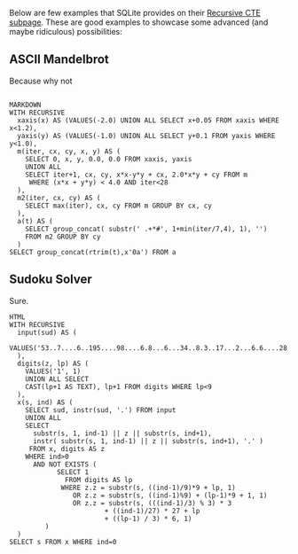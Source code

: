 Below are few examples that SQLite provides on their [Recursive CTE subpage](https://www.sqlite.org/lang_with.html). These are good examples to showcase some advanced (and maybe ridiculous) possibilities:

## ASCII Mandelbrot
Because why not

```sqlseal

MARKDOWN
WITH RECURSIVE
  xaxis(x) AS (VALUES(-2.0) UNION ALL SELECT x+0.05 FROM xaxis WHERE x<1.2),
  yaxis(y) AS (VALUES(-1.0) UNION ALL SELECT y+0.1 FROM yaxis WHERE y<1.0),
  m(iter, cx, cy, x, y) AS (
    SELECT 0, x, y, 0.0, 0.0 FROM xaxis, yaxis
    UNION ALL
    SELECT iter+1, cx, cy, x*x-y*y + cx, 2.0*x*y + cy FROM m 
     WHERE (x*x + y*y) < 4.0 AND iter<28
  ),
  m2(iter, cx, cy) AS (
    SELECT max(iter), cx, cy FROM m GROUP BY cx, cy
  ),
  a(t) AS (
    SELECT group_concat( substr(' .+*#', 1+min(iter/7,4), 1), '') 
    FROM m2 GROUP BY cy
  )
SELECT group_concat(rtrim(t),x'0a') FROM a
```

## Sudoku Solver
Sure.
```sqlseal
HTML
WITH RECURSIVE
  input(sud) AS (
    VALUES('53..7....6..195....98....6.8...6...34..8.3..17...2...6.6....28....419..5....8..79')
  ),
  digits(z, lp) AS (
    VALUES('1', 1)
    UNION ALL SELECT
    CAST(lp+1 AS TEXT), lp+1 FROM digits WHERE lp<9
  ),
  x(s, ind) AS (
    SELECT sud, instr(sud, '.') FROM input
    UNION ALL
    SELECT
      substr(s, 1, ind-1) || z || substr(s, ind+1),
      instr( substr(s, 1, ind-1) || z || substr(s, ind+1), '.' )
     FROM x, digits AS z
    WHERE ind>0
      AND NOT EXISTS (
            SELECT 1
              FROM digits AS lp
             WHERE z.z = substr(s, ((ind-1)/9)*9 + lp, 1)
                OR z.z = substr(s, ((ind-1)%9) + (lp-1)*9 + 1, 1)
                OR z.z = substr(s, (((ind-1)/3) % 3) * 3
                        + ((ind-1)/27) * 27 + lp
                        + ((lp-1) / 3) * 6, 1)
         )
  )
SELECT s FROM x WHERE ind=0
```
